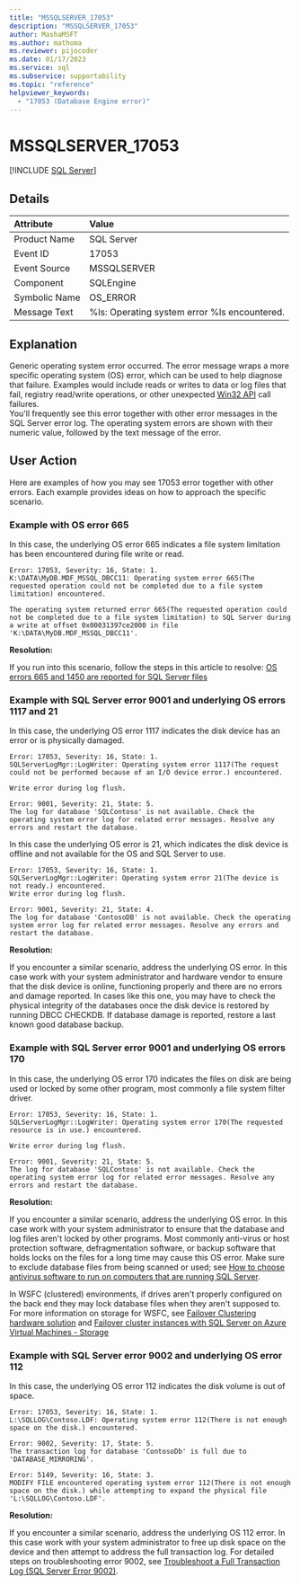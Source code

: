```yaml
---
title: "MSSQLSERVER_17053"
description: "MSSQLSERVER_17053"
author: MashaMSFT
ms.author: mathoma
ms.reviewer: pijocoder
ms.date: 01/17/2023
ms.service: sql
ms.subservice: supportability
ms.topic: "reference"
helpviewer_keywords:
  - "17053 (Database Engine error)"
---
```

# MSSQLSERVER_17053

[!INCLUDE [SQL Server](../../includes/applies-to-version/sqlserver.md)]

## Details

| Attribute | Value |
| :--- | :--- |
| Product Name | SQL Server |
| Event ID | 17053 |
| Event Source | MSSQLSERVER |
| Component | SQLEngine |
| Symbolic Name | OS_ERROR |
| Message Text | %ls: Operating system error %ls encountered. |

## Explanation

Generic operating system error occurred. The error message wraps a more specific operating system (OS) error, which can be used to help diagnose that failure. Examples would include reads or writes to data or log files that fail, registry read/write operations, or other unexpected [Win32 API](/windows/win32/api/) call failures.  
You'll frequently see this error together with other error messages in the SQL Server error log. The operating system errors are shown with their numeric value, followed by the text message of the error.

## User Action

Here are examples of how you may see 17053 error together with other errors. Each example provides ideas on how to approach the specific scenario.

### Example with OS error 665

In this case, the underlying OS error 665 indicates a file system limitation has been encountered during file write or read.

```output
Error: 17053, Severity: 16, State: 1.
K:\DATA\MyDB.MDF_MSSQL_DBCC11: Operating system error 665(The requested operation could not be completed due to a file system limitation) encountered.

The operating system returned error 665(The requested operation could not be completed due to a file system limitation) to SQL Server during a write at offset 0x00031397ce2000 in file 'K:\DATA\MyDB.MDF_MSSQL_DBCC11'.
```

**Resolution:**

If you run into this scenario, follow the steps in this article to resolve:
[OS errors 665 and 1450 are reported for SQL Server files](/troubleshoot/sql/database-engine/database-file-operations/1450-and-665-errors-running-dbcc-checkdb)

### Example with SQL Server error 9001 and underlying OS errors 1117 and 21

In this case, the underlying OS error 1117 indicates the disk device has an error or is physically damaged.

```output
Error: 17053, Severity: 16, State: 1.
SQLServerLogMgr::LogWriter: Operating system error 1117(The request could not be performed because of an I/O device error.) encountered.

Write error during log flush.

Error: 9001, Severity: 21, State: 5.
The log for database 'SQLContoso' is not available. Check the operating system error log for related error messages. Resolve any errors and restart the database.
```

In this case the underlying OS error is 21, which indicates the disk device is offline and not available for the OS and SQL Server to use.

```output
Error: 17053, Severity: 16, State: 1.
SQLServerLogMgr::LogWriter: Operating system error 21(The device is not ready.) encountered.
Write error during log flush.

Error: 9001, Severity: 21, State: 4.
The log for database 'ContosoDB' is not available. Check the operating system error log for related error messages. Resolve any errors and restart the database.
```

**Resolution:**

If you encounter a similar scenario, address the underlying OS error. In this case work with your system administrator and hardware vendor to ensure that the disk device is online, functioning properly and there are no errors and damage reported. In cases like this one, you may have to check the physical integrity of the databases once the disk device is restored by running DBCC CHECKDB. If database damage is reported, restore a last known good database backup.

### Example with SQL Server error 9001 and underlying OS errors 170

In this case, the underlying OS error 170 indicates the files on disk are being used or locked by some other program, most commonly a file system filter driver.

```output
Error: 17053, Severity: 16, State: 1.
SQLServerLogMgr::LogWriter: Operating system error 170(The requested resource is in use.) encountered.

Write error during log flush.

Error: 9001, Severity: 21, State: 5.
The log for database 'SQLContoso' is not available. Check the operating system error log for related error messages. Resolve any errors and restart the database.
```

**Resolution:**

If you encounter a similar scenario, address the underlying OS error. In this case work with your system administrator to ensure that the database and log files aren't locked by other programs. Most commonly anti-virus or host protection software, defragmentation software, or backup software that holds locks on the files for a long time may cause this OS error. Make sure to exclude database files from being scanned or used; see [How to choose antivirus software to run on computers that are running SQL Server](https://support.microsoft.com/en-us/topic/how-to-choose-antivirus-software-to-run-on-computers-that-are-running-sql-server-feda079b-3e24-186b-945a-3051f6f3a95b).

In WSFC (clustered) environments, if drives aren't properly configured on the back end they may lock database files when they aren't supposed to.
For more information on storage for WSFC, see [Failover Clustering hardware solution](../../sql-server/failover-clusters/install/before-installing-failover-clustering.md)
and [Failover cluster instances with SQL Server on Azure Virtual Machines - Storage](/azure/azure-sql/virtual-machines/windows/failover-cluster-instance-overview#storage)

### Example with SQL Server error 9002 and underlying OS error 112

In this case, the underlying OS error 112 indicates the disk volume is out of space.

```output
Error: 17053, Severity: 16, State: 1.
L:\SQLLOG\Contoso.LDF: Operating system error 112(There is not enough space on the disk.) encountered.

Error: 9002, Severity: 17, State: 5.
The transaction log for database 'ContosoDb' is full due to 'DATABASE_MIRRORING'.

Error: 5149, Severity: 16, State: 3.
MODIFY FILE encountered operating system error 112(There is not enough space on the disk.) while attempting to expand the physical file 'L:\SQLLOG\Contoso.LDF'.
```

**Resolution:**

If you encounter a similar scenario, address the underlying OS 112 error. In this case work with your system administrator to free up disk space on the device and then attempt to address the full transaction log. For detailed steps on troubleshooting error 9002, see [Troubleshoot a Full Transaction Log (SQL Server Error 9002)](../logs/troubleshoot-a-full-transaction-log-sql-server-error-9002.md).